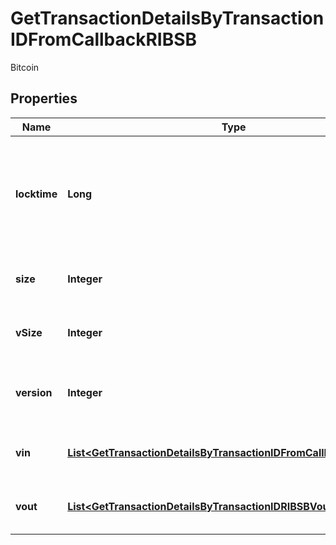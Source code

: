 

# GetTransactionDetailsByTransactionIDFromCallbackRIBSB

Bitcoin

## Properties

| Name | Type | Description | Notes |
|------------ | ------------- | ------------- | -------------|
|**locktime** | **Long** | Represents the time at which a particular transaction can be added to the blockchain. |  |
|**size** | **Integer** | Represents the total size of this transaction. |  |
|**vSize** | **Integer** | Represents the virtual size of this transaction. |  |
|**version** | **Integer** | Represents the transaction version number. |  |
|**vin** | [**List&lt;GetTransactionDetailsByTransactionIDFromCallbackRIBSBVin&gt;**](GetTransactionDetailsByTransactionIDFromCallbackRIBSBVin.md) | Represents the transaction inputs. |  |
|**vout** | [**List&lt;GetTransactionDetailsByTransactionIDRIBSBVout&gt;**](GetTransactionDetailsByTransactionIDRIBSBVout.md) | Represents the transaction outputs. |  |



